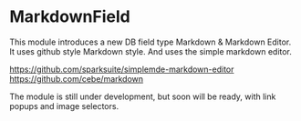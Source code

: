 # MarkdownField

This module introduces a new DB field type Markdown & Markdown Editor. It uses github style Markdown style. And uses the simple markdown
editor.

https://github.com/sparksuite/simplemde-markdown-editor
https://github.com/cebe/markdown

The module is still under development, but soon will be ready, with link popups and image selectors. 